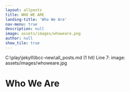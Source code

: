 ```yaml
---
layout: allposts
title: WHO WE ARE
landing-title: 'Who We Are'
nav-menu: true
description: null
image: assets/images/whoweare.png
author: null
show_tile: true
---
```

  C:\play\jekyll\lbcc-new\all_posts.md (1 hit)
	Line 7: image: assets/images/whoweare.jpg

<h1>Who We Are</h1>